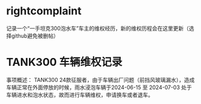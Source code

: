# rightcomplaint
记录一个“一手坦克300泡水车”车主的维权经历，新的维权历程会在这里更新（选择github避免被删帖）


# TANK300 车辆维权记录

事项概述：
TANK300 24款征服者，由于车辆出厂问题（前挡风玻璃漏水），造成车辆正常在外面停放的时候，雨水浸泡车辆于2024-06-15 至 2024-07-03 处于车辆进水和泡水状态，故而进行车辆维权，申请换车或者退车。




